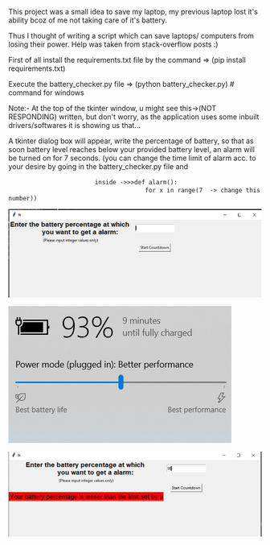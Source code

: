 This project was a small idea to save my laptop, my previous laptop lost it's ability bcoz of me not taking care of it's battery.

Thus I thought of writing a script which can save laptops/ computers from losing their power. Help was taken from stack-overflow posts :)

First of all install the requirements.txt file by the command => (pip install requirements.txt)

Execute the battery_checker.py file => (python battery_checker.py) # command for windows


Note:- At the top of the tkinter window, u might see this->(NOT  RESPONDING) written, but don't worry, as the application uses some inbuilt     drivers/softwares it is showing us that...

A tkinter dialog box will appear, write the percentage of battery, so that as soon battery level reaches below your provided battery level,
an alarm will be turned on for 7 seconds. (you can change the time limit of alarm acc. to your desire by going in the battery_checker.py file and 

                            inside ->>>def alarm():
                                          for x in range(7  -> change this number))
                                          
 ![](images/Initial.PNG)
 
 
 ![](images/current_battery.PNG)
 
 
 ![](images/error.PNG)
                                        
